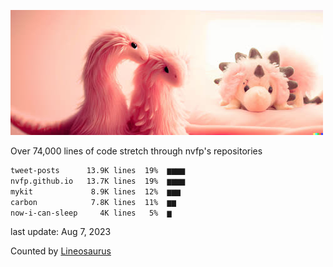 ![dino](https://github.com/nvfp/nvfp/raw/main/assets/dino.jpg)

Over 74,000 lines of code stretch through nvfp's repositories

```txt
tweet-posts      13.9K lines  19%  ▆▆▆▆
nvfp.github.io   13.7K lines  19%  ▆▆▆▆
mykit             8.9K lines  12%  ▆▆▆ 
carbon            7.8K lines  11%  ▆▆  
now-i-can-sleep     4K lines   5%  ▆   
```

last update: Aug 7, 2023

Counted by [Lineosaurus](https://github.com/nvfp/Line-O-Saurus)